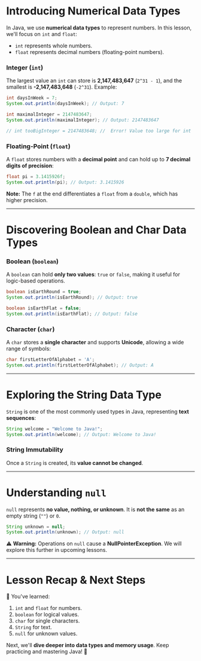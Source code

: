 # Introducing Numerical Data Types

In Java, we use **numerical data types** to represent numbers. In this lesson, we'll focus on `int` and `float`:
- `int` represents whole numbers.
- `float` represents decimal numbers (floating-point numbers).

### Integer (`int`)
The largest value an `int` can store is **2,147,483,647** (`2^31 - 1`), and the smallest is **-2,147,483,648** (`-2^31`). Example:

```java
int daysInWeek = 7;
System.out.println(daysInWeek); // Output: 7

int maximalInteger = 2147483647;
System.out.println(maximalInteger); // Output: 2147483647

// int tooBigInteger = 2147483648; //  Error! Value too large for int
```

### Floating-Point (`float`)
A `float` stores numbers with a **decimal point** and can hold up to **7 decimal digits of precision**:

```java
float pi = 3.1415926f;
System.out.println(pi); // Output: 3.1415926
```

**Note:** The `f` at the end differentiates a `float` from a `double`, which has higher precision.

---

# Discovering Boolean and Char Data Types

### Boolean (`boolean`)
A `boolean` can hold **only two values**: `true` or `false`, making it useful for logic-based operations.

```java
boolean isEarthRound = true;
System.out.println(isEarthRound); // Output: true

boolean isEarthFlat = false;
System.out.println(isEarthFlat); // Output: false
```

### Character (`char`)
A `char` stores a **single character** and supports **Unicode**, allowing a wide range of symbols:

```java
char firstLetterOfAlphabet = 'A';
System.out.println(firstLetterOfAlphabet); // Output: A
```

---

# Exploring the String Data Type

`String` is one of the most commonly used types in Java, representing **text sequences**:

```java
String welcome = "Welcome to Java!";
System.out.println(welcome); // Output: Welcome to Java!
```

### String Immutability
Once a `String` is created, its **value cannot be changed**.

---

# Understanding `null`

`null` represents **no value, nothing, or unknown**. It is **not the same** as an empty string (`""`) or `0`.

```java
String unknown = null;
System.out.println(unknown); // Output: null
```

⚠ **Warning:** Operations on `null` cause a **NullPointerException**. We will explore this further in upcoming lessons.

---

# Lesson Recap & Next Steps

🎉 You've learned:
1. `int` and `float` for numbers.
2. `boolean` for logical values.
3. `char` for single characters.
4. `String` for text.
5. `null` for unknown values.

Next, we'll **dive deeper into data types and memory usage**. Keep practicing and mastering Java! 🚀

